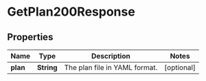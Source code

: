 

# GetPlan200Response


## Properties

| Name | Type | Description | Notes |
|------------ | ------------- | ------------- | -------------|
|**plan** | **String** | The plan file in YAML format. |  [optional] |



